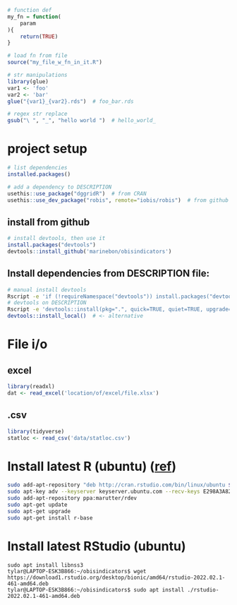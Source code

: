 ```R
# function def
my_fn = function(
    param
){
    return(TRUE)
}

# load fn from file
source("my_file_w_fn_in_it.R")

# str manipulations
library(glue)
var1 <- 'foo'
var2 <- 'bar'
glue("{var1}_{var2}.rds")  # foo_bar.rds

# regex str replace
gsub("\ ", "_", "hello world ")  # hello_world_
```

# project setup
```R
# list dependencies
installed.packages()

# add a dependency to DESCRIPTION
usethis::use_package("dggridR")  # from CRAN
usethis::use_dev_package("robis", remote="iobis/robis")  # from github
```
## install from github
```R
# install devtools, then use it
install.packages("devtools")
devtools::install_github('marinebon/obisindicators')
```

## Install dependencies from DESCRIPTION file:

```bash
# manual install devtools
Rscript -e 'if (!requireNamespace("devtools")) install.packages("devtools")'
# devtools on DESCRIPTION
Rscript -e 'devtools::install(pkg=".", quick=TRUE, quiet=TRUE, upgrade=TRUE)'
devtools::install_local()  # <- alternative
```

# File i/o
## excel
```R
library(readxl)
dat <- read_excel('location/of/excel/file.xlsx')
```

## .csv
```R
library(tidyverse)
statloc <- read_csv('data/statloc.csv')
```

# Install latest R (ubuntu) ([ref](https://askubuntu.com/a/436491/87936))
```bash
sudo add-apt-repository "deb http://cran.rstudio.com/bin/linux/ubuntu $(lsb_release -sc)-cran35/"
sudo apt-key adv --keyserver keyserver.ubuntu.com --recv-keys E298A3A825C0D65DFD57CBB651716619E084DAB9
sudo add-apt-repository ppa:marutter/rdev
sudo apt-get update
sudo apt-get upgrade
sudo apt-get install r-base
```

# Install latest RStudio (ubuntu)
```
sudo apt install libnss3
tylar@LAPTOP-ESK3B866:~/obisindicators$ wget https://download1.rstudio.org/desktop/bionic/amd64/rstudio-2022.02.1-461-amd64.deb
tylar@LAPTOP-ESK3B866:~/obisindicators$ sudo apt install ./rstudio-2022.02.1-461-amd64.deb
```
